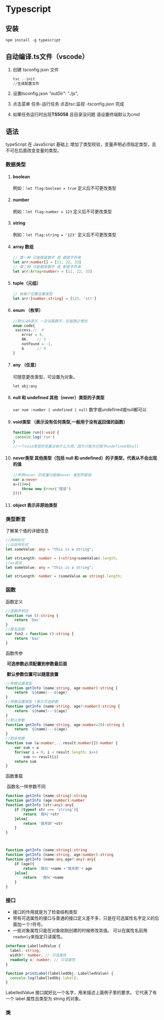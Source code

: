 # Typescript





## 安装

```powershell
npm install -g typescript
```



## 自动编译.ts文件（vscode）

1. 创建 tsconfig.json 文件 

   ```powershell
   tsc --init 
   //生成配置文件
   ```

2. 设置tsconfig.json *"outDir"*: "./js",

3. 点击菜单   任务-运行任务    点击tsc:监视 -tsconfig.json 完成

4. 如果任务运行时出现**TS5058** 且目录没问题 请设置终端默认为cmd

## 语法

typeScript 在 JavaScript 基础上 增加了类型校验，变量声明必须指定类型，且不可在后面改变变量的类型。

### 数据类型

1. #### boolean 

   例如：`let flag:boolean = true`  定义后不可更改类型

2. #### number

   例如：`let flag:number = 123`  定义后不可更改类型

3. #### string

   例如：`let flag:string = '123'`  定义后不可更改类型

4. #### array 数组

   ```typescript
   // 第一种 只能都是数字 或 都是字符串
   let arr:number[] = [11, 22, 33]
   // 第二种 只能都是数字 或 都是字符串
   let arr:Array<number> = [11, 22, 33]
   ```

5. #### tuple（元组）

   ```typescript
   // 给每个位置设置类型
   let arr:[number,string] = [123, 'str']
   ```

   

6. #### enum （枚举）

   ```typescript
   //默认从0表示 一旦设置数字，后面随之增加
   enum code{
   	success,//  0
       error = 4,
       OK,    // 5
       notFound = -1,
       b      // 0
   }
   ```

   

7. #### any  （任意）

   可随意更改类型，可设置为对象。

   `let obj:any`

8. #### null 和 undefined 其他（never）类型的子类型

   `var num :number | undefined | null`   数字或undefined或null都可以

9. #### void类型 （表示没有任何类型,一般用于没有返回值的函数）

   ```typescript
   function run():void {
   	console.log('run')
   }
   //一个void类型的变量没有什么大用，因为只能为它赋予undefined和null
   ```

   

10. #### never类型 其他类型（包括 null 和 undefined）的子类型，代表从不会出现的值

    ```typescript
    //声明never 的变量只能被never 类型所赋值
    var a:never
    a=(()=>{
    	throw new Error('错误')
    })()
    ```
    
11. #### object 表示非原始类型





### 类型断言

了解某个值的详细信息

```typescript
//两种形式
//尖括号形式
let someValue: any = "this is a string";

let strLength: number = (<string>someValue).length;
//as语法
let someValue: any = "this is a string";

let strLength: number = (someValue as string).length;
```



### 函数

函数定义

```typescript
//函数声明法
function run ():string {
    return 'bac'
}
//匿名函数
var fun2 = function ():string {
    return 'bac'
}
```

函数传参

​	**可选参数必须配置到参数最后面**

​	**默认参数位置可以随意放置**

```typescript
//参数设置类型
function getInfo (name:string, age:number):string {
    return `${name}---${age}`
}
//参数设置类型 ?表示可选参数  
function getInfo (name:string, age?:number):string {
    return `${name}---${age}`
}
//默认参数 
function getInfo (name:string, age:number=20):string {
    return `${name}---${age}`
}
//剩余参数
function sum (a:number,...result:number[]):number {
	var sum = a 
	for(var i = 0; i < result.length; i++)
		sum += result[i]
    return sum
}
```

函数重载

​	函数名一样参数不同

```typescript
function getInfo (name:string):string 
function getInfo (age:number):number
function getInfo (str:any):any{
    if (typeof str === 'string'){
        return '我叫'+str
    }else{
        return '我年龄'+str
    }
}



function getInfo (name:string):string 
function getInfo (name:string, age:number):string 
function getInfo (name:any,age?:any):any{
    if (age){
        return '我叫'+name +'我年龄'+ age
    }else{
        return  '我叫'+name 
    }
}
```



### 接口

- 接口的作用就是为了检查结构类型
- 带有可选属性的接口与普通的接口定义差不多，只是在可选属性名字定义的后面加一个`?`符号。
- 一些对象属性只能在对象刚刚创建的时候修改其值。 可以在属性名前用 `readonly`来指定只读属性。



```typescript
interface LabelledValue {
  label: string;
  width?: number; // 可选属性
  readonly x: number; // 只读属性
}

function printLabel(labelledObj: LabelledValue) {
  console.log(labelledObj.label);
}
```

LabelledValue 接口就好比一个名字，用来描述上面例子里的要求。 它代表了有一个 label 属性且类型为 string 的对象。

### 类